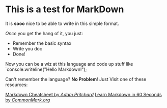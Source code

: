 # This is a test for MarkDown

It is **sooo** nice to be able to write in this simple format.

*Once* you get the hang of it, you just:

* Remember the basic syntax
* Write you doc
* Done!

Now you can be a wiz at this language and code up stuff like `console.writeline("Hello Markdown!");

Can't remember the language? **No Problem**!
Just Visit one of these resources:

[Markdown Cheatsheet by *Adam Pritchard*](https://github.com/adam-p/markdown-here/wiki/Markdown-Cheatsheet)
[Learn Markdown in 60 Seconds by *CommonMark.org*](http://commonmark.org/help/)